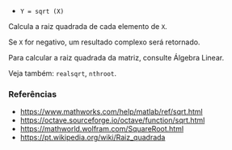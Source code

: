 * `Y = sqrt (X)`

Calcula a raiz quadrada de cada elemento de `X`.

Se `X` for negativo, um resultado complexo será retornado.

Para calcular a raiz quadrada da matriz, consulte Álgebra Linear.

Veja também: `realsqrt`, `nthroot`.

### Referências

* https://www.mathworks.com/help/matlab/ref/sqrt.html
* https://octave.sourceforge.io/octave/function/sqrt.html
* https://mathworld.wolfram.com/SquareRoot.html
* https://pt.wikipedia.org/wiki/Raiz_quadrada
